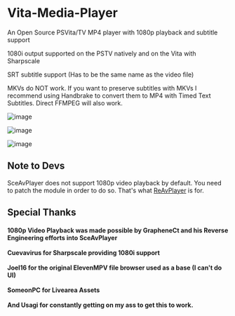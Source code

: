 # Vita-Media-Player
An Open Source PSVita/TV MP4 player with 1080p playback and subtitle support

1080i output supported on the PSTV natively and on the Vita with Sharpscale

SRT subtitle support (Has to be the same name as the video file)

MKVs do NOT work. If you want to preserve subtitles with MKVs I recommend using Handbrake to convert them to MP4 with Timed Text Subtitles. Direct FFMPEG will also work.


![image](https://user-images.githubusercontent.com/40341589/113678803-ac918700-9684-11eb-9581-2c76fce52e46.png)

![image](https://user-images.githubusercontent.com/40341589/113678919-d185fa00-9684-11eb-9dc9-2c30f9f49daf.png)

![image](https://user-images.githubusercontent.com/40341589/113679024-e9f61480-9684-11eb-8cb7-0afaa817d4a0.png)


## Note to Devs
SceAvPlayer does not support 1080p video playback by default. You need to patch the module in order to do so. That's what [ReAvPlayer](https://github.com/SonicMastr/ReAvPlayer) is for.

## Special Thanks

#### 1080p Video Playback was made possible by GrapheneCt and his Reverse Engineering efforts into SceAvPlayer<br><br>Cuevavirus for Sharpscale providing 1080i support<br><br>Joel16 for the original ElevenMPV file browser used as a base (I can't do UI)<br><br>SomeonPC for Livearea Assets<br><br>And Usagi for constantly getting on my ass to get this to work.
